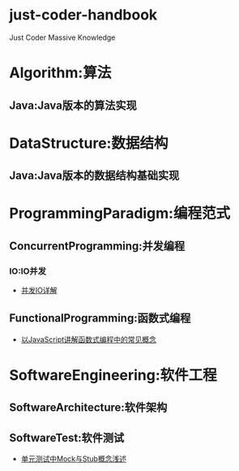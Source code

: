# just-coder-handbook
Just Coder Massive Knowledge 

# Algorithm:算法

## Java:Java版本的算法实现

# DataStructure:数据结构

## Java:Java版本的数据结构基础实现

# ProgrammingParadigm:编程范式

## ConcurrentProgramming:并发编程

### IO:IO并发

- [并发IO详解](https://github.com/wxyyxc1992/just-coder-handbook/blob/master/ProgrammingParadigm/ConcurrentProgramming/IO/Concurrent-IO.md)

## FunctionalProgramming:函数式编程

- [以JavaScript讲解函数式编程中的常见概念](https://github.com/wxyyxc1992/just-coder-handbook/blob/master/ProgrammingParadigm/FunctionalProgramming/functional-programming-jargon-by-javascript.md)

# SoftwareEngineering:软件工程
## SoftwareArchitecture:软件架构
## SoftwareTest:软件测试

- [单元测试中Mock与Stub概念浅述](https://github.com/wxyyxc1992/just-coder-handbook/blob/master/SoftwareEngineering/SoftwareTest/UnitTest.md)

